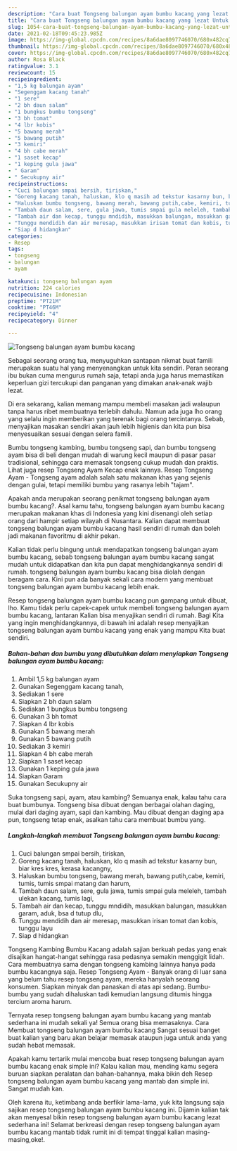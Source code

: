 ```yaml
---
description: "Cara buat Tongseng balungan ayam bumbu kacang yang lezat Untuk Jualan"
title: "Cara buat Tongseng balungan ayam bumbu kacang yang lezat Untuk Jualan"
slug: 1054-cara-buat-tongseng-balungan-ayam-bumbu-kacang-yang-lezat-untuk-jualan
date: 2021-02-18T09:45:23.985Z
image: https://img-global.cpcdn.com/recipes/8a6dae8097746070/680x482cq70/tongseng-balungan-ayam-bumbu-kacang-foto-resep-utama.jpg
thumbnail: https://img-global.cpcdn.com/recipes/8a6dae8097746070/680x482cq70/tongseng-balungan-ayam-bumbu-kacang-foto-resep-utama.jpg
cover: https://img-global.cpcdn.com/recipes/8a6dae8097746070/680x482cq70/tongseng-balungan-ayam-bumbu-kacang-foto-resep-utama.jpg
author: Rosa Black
ratingvalue: 3.1
reviewcount: 15
recipeingredient:
- "1,5 kg balungan ayam"
- "Segenggam kacang tanah"
- "1 sere"
- "2 bh daun salam"
- "1 bungkus bumbu tongseng"
- "3 bh tomat"
- "4 lbr kobis"
- "5 bawang merah"
- "5 bawang putih"
- "3 kemiri"
- "4 bh cabe merah"
- "1 saset kecap"
- "1 keping gula jawa"
- " Garam"
- " Secukupny air"
recipeinstructions:
- "Cuci balungan smpai bersih, tiriskan,"
- "Goreng kacang tanah, haluskan, klo q masih ad tekstur kasarny bun, biar kres kres, kerasa kacangny,"
- "Haluskan bumbu tongseng, bawang merah, bawang putih,cabe, kemiri, tumis, tumis smpai matang dan harum,"
- "Tambah daun salam, sere, gula jawa, tumis smpai gula meleleh, tambah ulekan kacang, tumis lagi,"
- "Tambah air dan kecap, tunggu mndidih, masukkan balungan, masukkan garam, aduk, bsa d tutup dlu,"
- "Tunggu mendidih dan air meresap, masukkan irisan tomat dan kobis, tunggu layu"
- "Siap d hidangkan"
categories:
- Resep
tags:
- tongseng
- balungan
- ayam

katakunci: tongseng balungan ayam 
nutrition: 224 calories
recipecuisine: Indonesian
preptime: "PT21M"
cooktime: "PT46M"
recipeyield: "4"
recipecategory: Dinner

---
```



![Tongseng balungan ayam bumbu kacang](https://img-global.cpcdn.com/recipes/8a6dae8097746070/680x482cq70/tongseng-balungan-ayam-bumbu-kacang-foto-resep-utama.jpg)

Sebagai seorang orang tua, menyuguhkan santapan nikmat buat famili merupakan suatu hal yang menyenangkan untuk kita sendiri. Peran seorang ibu bukan cuma mengurus rumah saja, tetapi anda juga harus memastikan keperluan gizi tercukupi dan panganan yang dimakan anak-anak wajib lezat.

Di era  sekarang, kalian memang mampu membeli masakan jadi walaupun tanpa harus ribet membuatnya terlebih dahulu. Namun ada juga lho orang yang selalu ingin memberikan yang terenak bagi orang tercintanya. Sebab, menyajikan masakan sendiri akan jauh lebih higienis dan kita pun bisa menyesuaikan sesuai dengan selera famili. 

Bumbu tongseng kambing, bumbu tongseng sapi, dan bumbu tongseng ayam bisa di beli dengan mudah di warung kecil maupun di pasar pasar tradisional, sehingga cara memasak tongseng cukup mudah dan praktis. Lihat juga resep Tongseng Ayam Kecap enak lainnya. Resep Tongseng Ayam - Tongseng ayam adalah salah satu makanan khas yang sejenis dengan gulai, tetapi memiliki bumbu yang rasanya lebih &#34;tajam&#34;.

Apakah anda merupakan seorang penikmat tongseng balungan ayam bumbu kacang?. Asal kamu tahu, tongseng balungan ayam bumbu kacang merupakan makanan khas di Indonesia yang kini disenangi oleh setiap orang dari hampir setiap wilayah di Nusantara. Kalian dapat membuat tongseng balungan ayam bumbu kacang hasil sendiri di rumah dan boleh jadi makanan favoritmu di akhir pekan.

Kalian tidak perlu bingung untuk mendapatkan tongseng balungan ayam bumbu kacang, sebab tongseng balungan ayam bumbu kacang sangat mudah untuk didapatkan dan kita pun dapat menghidangkannya sendiri di rumah. tongseng balungan ayam bumbu kacang bisa diolah dengan beragam cara. Kini pun ada banyak sekali cara modern yang membuat tongseng balungan ayam bumbu kacang lebih enak.

Resep tongseng balungan ayam bumbu kacang pun gampang untuk dibuat, lho. Kamu tidak perlu capek-capek untuk membeli tongseng balungan ayam bumbu kacang, lantaran Kalian bisa menyajikan sendiri di rumah. Bagi Kita yang ingin menghidangkannya, di bawah ini adalah resep menyajikan tongseng balungan ayam bumbu kacang yang enak yang mampu Kita buat sendiri.

<!--inarticleads1-->

##### Bahan-bahan dan bumbu yang dibutuhkan dalam menyiapkan Tongseng balungan ayam bumbu kacang:

1. Ambil 1,5 kg balungan ayam
1. Gunakan Segenggam kacang tanah,
1. Sediakan 1 sere
1. Siapkan 2 bh daun salam
1. Sediakan 1 bungkus bumbu tongseng
1. Gunakan 3 bh tomat
1. Siapkan 4 lbr kobis
1. Gunakan 5 bawang merah
1. Gunakan 5 bawang putih
1. Sediakan 3 kemiri
1. Siapkan 4 bh cabe merah
1. Siapkan 1 saset kecap
1. Gunakan 1 keping gula jawa
1. Siapkan  Garam
1. Gunakan  Secukupny air


Suka tongseng sapi, ayam, atau kambing? Semuanya enak, kalau tahu cara buat bumbunya. Tongseng bisa dibuat dengan berbagai olahan daging, mulai dari daging ayam, sapi dan kambing. Mau dibuat dengan daging apa pun, tongseng tetap enak, asalkan tahu cara membuat bumbu yang. 

<!--inarticleads2-->

##### Langkah-langkah membuat Tongseng balungan ayam bumbu kacang:

1. Cuci balungan smpai bersih, tiriskan,
1. Goreng kacang tanah, haluskan, klo q masih ad tekstur kasarny bun, biar kres kres, kerasa kacangny,
1. Haluskan bumbu tongseng, bawang merah, bawang putih,cabe, kemiri, tumis, tumis smpai matang dan harum,
1. Tambah daun salam, sere, gula jawa, tumis smpai gula meleleh, tambah ulekan kacang, tumis lagi,
1. Tambah air dan kecap, tunggu mndidih, masukkan balungan, masukkan garam, aduk, bsa d tutup dlu,
1. Tunggu mendidih dan air meresap, masukkan irisan tomat dan kobis, tunggu layu
1. Siap d hidangkan


Tongseng Kambing Bumbu Kacang adalah sajian berkuah pedas yang enak disajikan hangat-hangat sehingga rasa pedasnya semakin menggigit lidah. Cara membuatnya sama dengan tongseng kambing lainnya hanya pada bumbu kacangnya saja. Resep Tongseng Ayam - Banyak orang di luar sana yang belum tahu resep tongseng ayam, mereka hanyalah seorang konsumen. Siapkan minyak dan panaskan di atas api sedang. Bumbu-bumbu yang sudah dihaluskan tadi kemudian langsung ditumis hingga tercium aroma harum. 

Ternyata resep tongseng balungan ayam bumbu kacang yang mantab sederhana ini mudah sekali ya! Semua orang bisa memasaknya. Cara Membuat tongseng balungan ayam bumbu kacang Sangat sesuai banget buat kalian yang baru akan belajar memasak ataupun juga untuk anda yang sudah hebat memasak.

Apakah kamu tertarik mulai mencoba buat resep tongseng balungan ayam bumbu kacang enak simple ini? Kalau kalian mau, mending kamu segera buruan siapkan peralatan dan bahan-bahannya, maka bikin deh Resep tongseng balungan ayam bumbu kacang yang mantab dan simple ini. Sangat mudah kan. 

Oleh karena itu, ketimbang anda berfikir lama-lama, yuk kita langsung saja sajikan resep tongseng balungan ayam bumbu kacang ini. Dijamin kalian tak akan menyesal bikin resep tongseng balungan ayam bumbu kacang lezat sederhana ini! Selamat berkreasi dengan resep tongseng balungan ayam bumbu kacang mantab tidak rumit ini di tempat tinggal kalian masing-masing,oke!.

